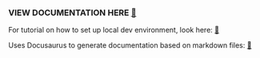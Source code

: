 ### VIEW DOCUMENTATION HERE <a href="https://excelerondesign.github.io/documentation" target="_blank">:link:</a>

For tutorial on how to set up local dev environment, look here: [:link:](https://dev.excelerondesigns.com/)

Uses Docusaurus to generate documentation based on markdown files: [:t-rex:](https://docusaurus.io/en/)
